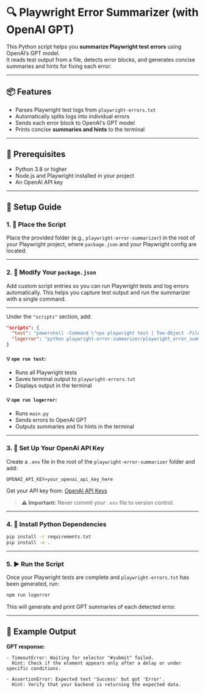 # 🔍 Playwright Error Summarizer (with OpenAI GPT)

This Python script helps you **summarize Playwright test errors** using OpenAI’s GPT model.  
It reads test output from a file, detects error blocks, and generates concise summaries and hints for fixing each error.

---

## 📦 Features

- Parses Playwright test logs from `playwright-errors.txt`
- Automatically splits logs into individual errors
- Sends each error block to OpenAI's GPT model
- Prints concise **summaries and hints** to the terminal

---

## 🧱 Prerequisites

- Python 3.8 or higher  
- Node.js and Playwright installed in your project  
- An OpenAI API key

---

## 🚀 Setup Guide

### 1. 📁 Place the Script

Place the provided folder (e.g., `playwright-error-summarizer`) in the root of your Playwright project, where `package.json` and your Playwright config are located.

---

### 2. 🧪 Modify Your `package.json`

Add custom script entries so you can run Playwright tests and log errors automatically. This helps you capture test output and run the summarizer with a single command.

---

Under the `"scripts"` section, add:

```json
"scripts": {
  "test": "powershell -Command \"npx playwright test | Tee-Object -FilePath playwright-errors.txt; Get-Content playwright-errors.txt\"",
  "logerror": "python playwright-error-summarizer/playwright_error_summarizer/main.py"
}
```

#### 💡 `npm run test`:
- Runs all Playwright tests  
- Saves terminal output to `playwright-errors.txt`  
- Displays output in the terminal

#### 💡 `npm run logerror`:
- Runs `main.py`  
- Sends errors to OpenAI GPT  
- Outputs summaries and fix hints in the terminal

---

### 3. 🔑 Set Up Your OpenAI API Key

Create a `.env` file in the root of the `playwright-error-summarizer` folder and add:

```env
OPENAI_API_KEY=your_openai_api_key_here
```

Get your API key from: [OpenAI API Keys](https://platform.openai.com/account/api-keys)

> ⚠️ **Important:** Never commit your `.env` file to version control.

---

### 4. 📄 Install Python Dependencies

```bash
pip install -r requirements.txt
pip install -e .
```

---

### 5. ▶️ Run the Script

Once your Playwright tests are complete and `playwright-errors.txt` has been generated, run:

```bash
npm run logerror
```

This will generate and print GPT summaries of each detected error.

---

## 🧪 Example Output

**GPT response:**
```
- TimeoutError: Waiting for selector "#submit" failed.
  Hint: Check if the element appears only after a delay or under specific conditions.

- AssertionError: Expected text 'Success' but got 'Error'.
  Hint: Verify that your backend is returning the expected data.
```
